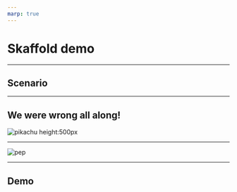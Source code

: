 ```yaml
---
marp: true
---
```


# Skaffold demo

---

## Scenario

---

## We were wrong all along!

![pikachu height:500px](https://github.com/Gipphe/presentations/blob/main/2023-10-24%20-%20OSkaffold%20demo/img/pikachu.jpg?raw=true)

---

![pep](https://github.com/Gipphe/presentations/blob/main/2023-10-24%20-%20OSkaffold%20demo/img/pep.jpg?raw=true)

---

## Demo

